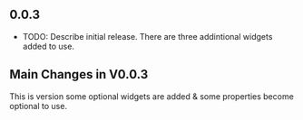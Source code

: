 ## 0.0.3

* TODO: Describe initial release.
There are three addintional widgets added to use.
## Main Changes in V0.0.3
This is version some optional widgets are added & some properties become optional to use.
